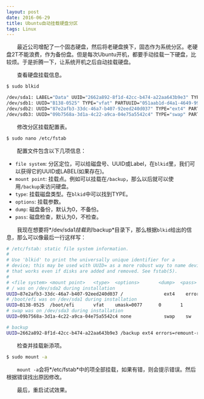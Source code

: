 ```yaml
---
layout: post
date: 2016-06-29
title: Ubuntu自动挂载硬盘分区
tags: Linux
---
```

　　最近公司增配了一个固态硬盘，然后将老硬盘换下，固态作为系统分区。老硬盘2T不能浪费，作为备份盘。但是每次Ubuntu开机，都要手动挂载一下硬盘，比较烦。于是折腾一下，让系统开机之后自动挂载硬盘。

　　查看硬盘挂载信息。

```bash
$ sudo blkid

/dev/sda1: LABEL="Data" UUID="2662a892-8f1d-42cc-b474-a22aa643b9e3" TYPE="ext4" PARTUUID="ca795365-9cc0-4b41-a5f4-7f88256cc3df"
/dev/sdb1: UUID="B138-0525" TYPE="vfat" PARTUUID="051aab1d-d4a1-4649-9982-7b9e75702a4e"
/dev/sdb2: UUID="87e2afb3-33dc-46a7-b407-92eed240d037" TYPE="ext4" PARTUUID="93b5108a-f1df-40ed-97b0-371615ec57b2"
/dev/sdb3: UUID="09b7568a-3d1a-4c22-a9ca-04e75a5542c4" TYPE="swap" PARTUUID="87f8393c-4cd8-49ba-92fd-7773b1808740"
```

　　修改分区挂载配置表。

```bash
$ sudo nano /etc/fstab
```

　　配置文件包含以下几项信息：

- `file system`: 分区定位，可以给磁盘号、UUID或Label，在`blkid`里，我们可以获得它的UUID或LABEL(如果存在)。
- `mount point`: 挂载点。例如可以挂载在`/backup`，那么以后就可以使用`/backup`来访问硬盘。
- `type`: 挂载磁盘类型。在`blkid`中可以找到TYPE。
- `options`: 挂载参数。
- `dump`: 磁盘备份，默认为0，不备份。
- `pass`: 磁盘检查，默认为0，不检查。

　　我现在想要将*/dev/sda1*挂载到*/backup*目录下，那么根据`blkid`给出的信息，那么可以像最后一行这样写：

```bash
# /etc/fstab: static file system information.
#
# Use 'blkid' to print the universally unique identifier for a
# device; this may be used with UUID= as a more robust way to name devices
# that works even if disks are added and removed. See fstab(5).
#
# <file system> <mount point>   <type>  <options>       <dump>  <pass>
# / was on /dev/sda2 during installation
UUID=87e2afb3-33dc-46a7-b407-92eed240d037 /               ext4    errors=remount-ro 0       1
# /boot/efi was on /dev/sda1 during installation
UUID=B138-0525  /boot/efi       vfat    umask=0077      0       1
# swap was on /dev/sda3 during installation
UUID=09b7568a-3d1a-4c22-a9ca-04e75a5542c4 none            swap    sw              0       0

# backup
UUID=2662a892-8f1d-42cc-b474-a22aa643b9e3 /backup ext4 errors=remount-ro 0 0
```
　　检查并挂载新添项。

```bash
$ sudo mount -a
```
　　`mount -a`会将*/etc/fstab*中的项全部挂载，如果有错，则会提示错误。然后根据错误找出原因修改。

　　最后，重启试试效果。